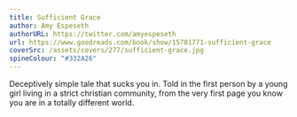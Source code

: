```yaml
---
title: Sufficient Grace
author: Amy Espeseth
authorURL: https://twitter.com/amyespeseth
url: https://www.goodreads.com/book/show/15781771-sufficient-grace
coverSrc: /assets/covers/277/sufficient-grace.jpg
spineColour: "#332A26"
---
```


Deceptively simple tale that sucks you in. Told in the first person by a young girl living in a strict christian community, from the very first page you know you are in  a totally different world.

